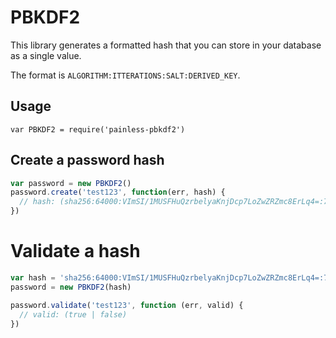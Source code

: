 # PBKDF2

This library generates a formatted hash that you can store in your database as a single value.

The format is `ALGORITHM:ITTERATIONS:SALT:DERIVED_KEY`.

## Usage

`var PBKDF2 = require('painless-pbkdf2')`

## Create a password hash
```javascript
var password = new PBKDF2()
password.create('test123', function(err, hash) {
  // hash: (sha256:64000:VImSI/1MUSFHuQzrbelyaKnjDcp7LoZwZRZmc8ErLq4=:708eb4b660fdb56b911abbdc26faae0aa195dbc84e46da23d48ae7630ef25808)
})
```

# Validate a hash
```javascript
var hash = 'sha256:64000:VImSI/1MUSFHuQzrbelyaKnjDcp7LoZwZRZmc8ErLq4=:708eb4b660fdb56b911abbdc26faae0aa195dbc84e46da23d48ae7630ef25808'
password = new PBKDF2(hash)

password.validate('test123', function (err, valid) {
  // valid: (true | false)
})
```
